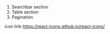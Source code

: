 1. Searchbar section
2. Table section 
3. Pagination

icon link-https://react-icons.github.io/react-icons/